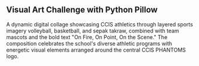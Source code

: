 <h2>Visual Art Challenge with Python Pillow</h2>

A dynamic digital collage showcasing CCIS athletics through layered sports imagery volleyball, basketball, and sepak takraw, combined with team mascots and the bold text "On Fire, On Point, On the Scene." The composition celebrates the school's diverse athletic programs with energetic visual elements arranged around the central CCIS PHANTOMS logo.
